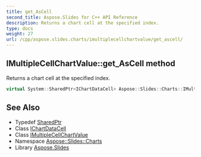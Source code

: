 ```yaml
---
title: get_AsCell
second_title: Aspose.Slides for C++ API Reference
description: Returns a chart cell at the specified index.
type: docs
weight: 27
url: /cpp/aspose.slides.charts/imultiplecellchartvalue/get_ascell/
---
```

## IMultipleCellChartValue::get_AsCell method


Returns a chart cell at the specified index.

```cpp
virtual System::SharedPtr<IChartDataCell> Aspose::Slides::Charts::IMultipleCellChartValue::get_AsCell(int32_t index)=0
```

## See Also

* Typedef [SharedPtr](../../../system/sharedptr/)
* Class [IChartDataCell](../../ichartdatacell/)
* Class [IMultipleCellChartValue](../)
* Namespace [Aspose::Slides::Charts](../../)
* Library [Aspose.Slides](../../../)
